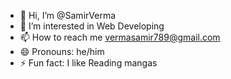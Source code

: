 - 👋 Hi, I’m @SamirVerma
- 👀 I’m interested in Web Developing
- 📫 How to reach me  vermasamir789@gmail.com
- 😄 Pronouns: he/him
- ⚡ Fun fact: I like Reading mangas

<!---
SamirVerma18/SamirVerma18 is a ✨ special ✨ repository because its `README.md` (this file) appears on your GitHub profile.
You can click the Preview link to take a look at your changes.
--->
